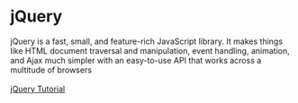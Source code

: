 # jQuery
jQuery is a fast, small, and feature-rich JavaScript library. It makes things like HTML document traversal and manipulation, event handling, animation, and Ajax much simpler with an easy-to-use API that works across a multitude of browsers <br> <br>
<a href="https://www.youtube.com/watch?v=Yofox_h4zGQ&list=PLTfiVn-pYSWhkVOvN76cf_K-YedHs_i7u&index=1&ab_channel=TechGun">jQuery Tutorial</a>
